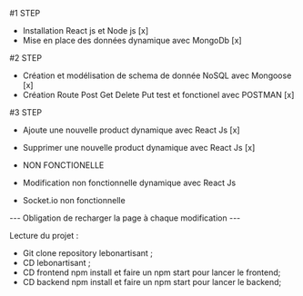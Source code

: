 #1 STEP 

 - Installation React js et Node js  [x]
 - Mise en place des données dynamique avec MongoDb [x]

 #2 STEP

 - Création et modélisation de schema de donnée NoSQL avec Mongoose [x]
 - Création Route Post Get Delete Put test et fonctionel avec POSTMAN [x]

 #3 STEP

  - Ajoute une nouvelle product dynamique avec React Js [x]
  - Supprimer une nouvelle product dynamique avec React Js  [x]

 - NON FONCTIONELLE 

  - Modification non fonctionnelle dynamique avec React Js 
  - Socket.io non fonctionnelle
 
 --- Obligation de recharger la page à chaque modification  ---


Lecture du projet :

- Git clone repository lebonartisant ;
- CD lebonartisant ;
- CD frontend npm install et faire un npm start pour lancer le frontend;
- CD backend npm install et faire un npm start pour lancer le backend;